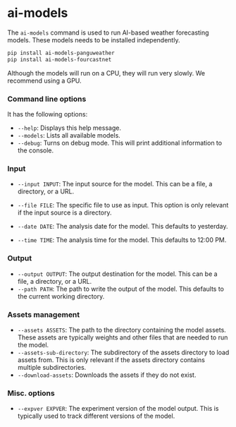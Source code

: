 # ai-models

The `ai-models` command is used to run AI-based weather forecasting models. These models needs to be installed independently.

```bash
pip install ai-models-panguweather
pip install ai-models-fourcastnet
```

Although the models will run on a CPU, they will run very slowly. We recommend using a GPU.

### Command line options

It has the following options:

- `--help`: Displays this help message.
- `--models`: Lists all available models.
- `--debug`: Turns on debug mode. This will print additional information to the console.

### Input

- `--input INPUT`: The input source for the model. This can be a file, a directory, or a URL.
- `--file FILE`: The specific file to use as input. This option is only relevant if the input source is a directory.

- `--date DATE`: The analysis date for the model. This defaults to yesterday.
- `--time TIME`: The analysis time for the model. This defaults to 12:00 PM.

### Output

- `--output OUTPUT`: The output destination for the model. This can be a file, a directory, or a URL.
- `--path PATH`: The path to write the output of the model. This defaults to the current working directory.


### Assets management
- `--assets ASSETS`: The path to the directory containing the model assets. These assets are typically weights and other files that are needed to run the model.
- `--assets-sub-directory`: The subdirectory of the assets directory to load assets from. This is only relevant if the assets directory contains multiple subdirectories.
- `--download-assets`: Downloads the assets if they do not exist.

### Misc. options
- `--expver EXPVER`: The experiment version of the model output. This is typically used to track different versions of the model.
